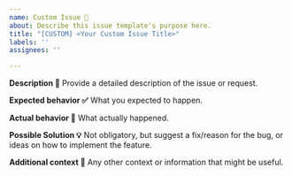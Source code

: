 ```yaml
---
name: Custom Issue 📝
about: Describe this issue template's purpose here.
title: "[CUSTOM] <Your Custom Issue Title>"
labels: ''
assignees: ''

---
```


**Description 📄**
Provide a detailed description of the issue or request.

**Expected behavior ✅**
What you expected to happen.

**Actual behavior 🚫**
What actually happened.

**Possible Solution 💡**
Not obligatory, but suggest a fix/reason for the bug, or ideas on how to implement the feature.

**Additional context 💬**
Any other context or information that might be useful.
